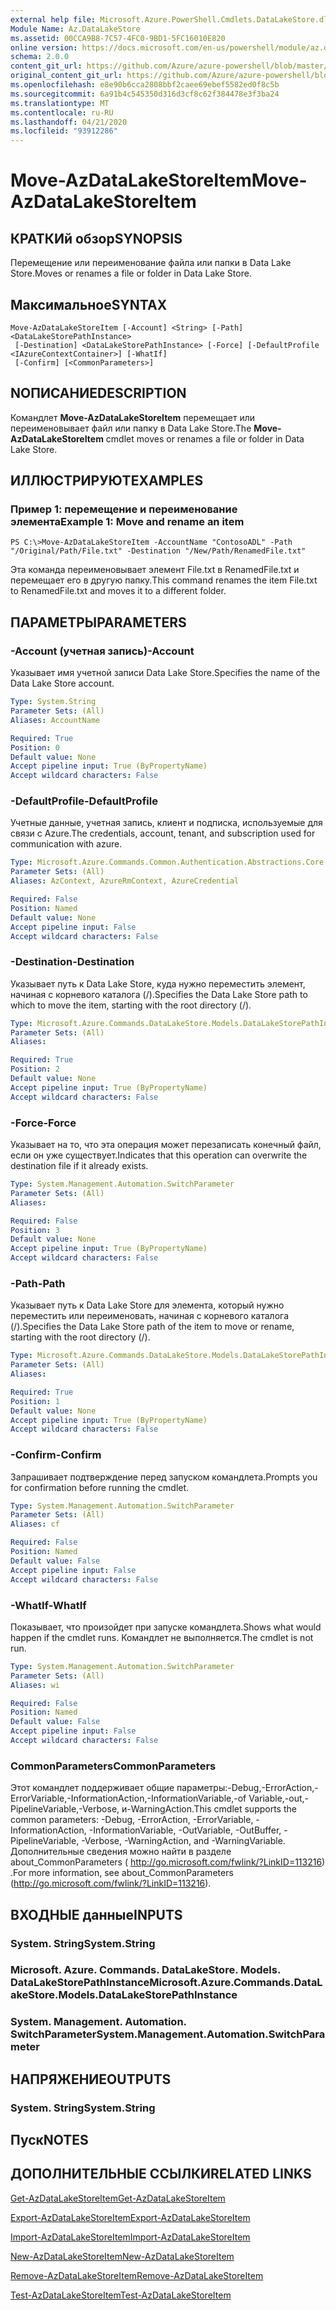 ```yaml
---
external help file: Microsoft.Azure.PowerShell.Cmdlets.DataLakeStore.dll-Help.xml
Module Name: Az.DataLakeStore
ms.assetid: 00CCA9B8-7C57-4FC0-9BD1-5FC16010E820
online version: https://docs.microsoft.com/en-us/powershell/module/az.datalakestore/move-azdatalakestoreitem
schema: 2.0.0
content_git_url: https://github.com/Azure/azure-powershell/blob/master/src/DataLakeStore/DataLakeStore/help/Move-AzDataLakeStoreItem.md
original_content_git_url: https://github.com/Azure/azure-powershell/blob/master/src/DataLakeStore/DataLakeStore/help/Move-AzDataLakeStoreItem.md
ms.openlocfilehash: e8e90b6cca2808bbf2caee69ebef5582ed0f8c5b
ms.sourcegitcommit: 6a91b4c545350d316d3cf8c62f384478e3f3ba24
ms.translationtype: MT
ms.contentlocale: ru-RU
ms.lasthandoff: 04/21/2020
ms.locfileid: "93912286"
---
```

# <span data-ttu-id="75082-101">Move-AzDataLakeStoreItem</span><span class="sxs-lookup"><span data-stu-id="75082-101">Move-AzDataLakeStoreItem</span></span>

## <span data-ttu-id="75082-102">КРАТКИй обзор</span><span class="sxs-lookup"><span data-stu-id="75082-102">SYNOPSIS</span></span>
<span data-ttu-id="75082-103">Перемещение или переименование файла или папки в Data Lake Store.</span><span class="sxs-lookup"><span data-stu-id="75082-103">Moves or renames a file or folder in Data Lake Store.</span></span>

## <span data-ttu-id="75082-104">Максимальное</span><span class="sxs-lookup"><span data-stu-id="75082-104">SYNTAX</span></span>

```
Move-AzDataLakeStoreItem [-Account] <String> [-Path] <DataLakeStorePathInstance>
 [-Destination] <DataLakeStorePathInstance> [-Force] [-DefaultProfile <IAzureContextContainer>] [-WhatIf]
 [-Confirm] [<CommonParameters>]
```

## <span data-ttu-id="75082-105">NОПИСАНИЕ</span><span class="sxs-lookup"><span data-stu-id="75082-105">DESCRIPTION</span></span>
<span data-ttu-id="75082-106">Командлет **Move-AzDataLakeStoreItem** перемещает или переименовывает файл или папку в Data Lake Store.</span><span class="sxs-lookup"><span data-stu-id="75082-106">The **Move-AzDataLakeStoreItem** cmdlet moves or renames a file or folder in Data Lake Store.</span></span>

## <span data-ttu-id="75082-107">ИЛЛЮСТРИРУЮТ</span><span class="sxs-lookup"><span data-stu-id="75082-107">EXAMPLES</span></span>

### <span data-ttu-id="75082-108">Пример 1: перемещение и переименование элемента</span><span class="sxs-lookup"><span data-stu-id="75082-108">Example 1: Move and rename an item</span></span>
```
PS C:\>Move-AzDataLakeStoreItem -AccountName "ContosoADL" -Path "/Original/Path/File.txt" -Destination "/New/Path/RenamedFile.txt"
```

<span data-ttu-id="75082-109">Эта команда переименовывает элемент File.txt в RenamedFile.txt и перемещает его в другую папку.</span><span class="sxs-lookup"><span data-stu-id="75082-109">This command renames the item File.txt to RenamedFile.txt and moves it to a different folder.</span></span>

## <span data-ttu-id="75082-110">ПАРАМЕТРЫ</span><span class="sxs-lookup"><span data-stu-id="75082-110">PARAMETERS</span></span>

### <span data-ttu-id="75082-111">-Account (учетная запись)</span><span class="sxs-lookup"><span data-stu-id="75082-111">-Account</span></span>
<span data-ttu-id="75082-112">Указывает имя учетной записи Data Lake Store.</span><span class="sxs-lookup"><span data-stu-id="75082-112">Specifies the name of the Data Lake Store account.</span></span>

```yaml
Type: System.String
Parameter Sets: (All)
Aliases: AccountName

Required: True
Position: 0
Default value: None
Accept pipeline input: True (ByPropertyName)
Accept wildcard characters: False
```

### <span data-ttu-id="75082-113">-DefaultProfile</span><span class="sxs-lookup"><span data-stu-id="75082-113">-DefaultProfile</span></span>
<span data-ttu-id="75082-114">Учетные данные, учетная запись, клиент и подписка, используемые для связи с Azure.</span><span class="sxs-lookup"><span data-stu-id="75082-114">The credentials, account, tenant, and subscription used for communication with azure.</span></span>

```yaml
Type: Microsoft.Azure.Commands.Common.Authentication.Abstractions.Core.IAzureContextContainer
Parameter Sets: (All)
Aliases: AzContext, AzureRmContext, AzureCredential

Required: False
Position: Named
Default value: None
Accept pipeline input: False
Accept wildcard characters: False
```

### <span data-ttu-id="75082-115">-Destination</span><span class="sxs-lookup"><span data-stu-id="75082-115">-Destination</span></span>
<span data-ttu-id="75082-116">Указывает путь к Data Lake Store, куда нужно переместить элемент, начиная с корневого каталога (/).</span><span class="sxs-lookup"><span data-stu-id="75082-116">Specifies the Data Lake Store path to which to move the item, starting with the root directory (/).</span></span>

```yaml
Type: Microsoft.Azure.Commands.DataLakeStore.Models.DataLakeStorePathInstance
Parameter Sets: (All)
Aliases:

Required: True
Position: 2
Default value: None
Accept pipeline input: True (ByPropertyName)
Accept wildcard characters: False
```

### <span data-ttu-id="75082-117">-Force</span><span class="sxs-lookup"><span data-stu-id="75082-117">-Force</span></span>
<span data-ttu-id="75082-118">Указывает на то, что эта операция может перезаписать конечный файл, если он уже существует.</span><span class="sxs-lookup"><span data-stu-id="75082-118">Indicates that this operation can overwrite the destination file if it already exists.</span></span>

```yaml
Type: System.Management.Automation.SwitchParameter
Parameter Sets: (All)
Aliases:

Required: False
Position: 3
Default value: None
Accept pipeline input: True (ByPropertyName)
Accept wildcard characters: False
```

### <span data-ttu-id="75082-119">-Path</span><span class="sxs-lookup"><span data-stu-id="75082-119">-Path</span></span>
<span data-ttu-id="75082-120">Указывает путь к Data Lake Store для элемента, который нужно переместить или переименовать, начиная с корневого каталога (/).</span><span class="sxs-lookup"><span data-stu-id="75082-120">Specifies the Data Lake Store path of the item to move or rename, starting with the root directory (/).</span></span>

```yaml
Type: Microsoft.Azure.Commands.DataLakeStore.Models.DataLakeStorePathInstance
Parameter Sets: (All)
Aliases:

Required: True
Position: 1
Default value: None
Accept pipeline input: True (ByPropertyName)
Accept wildcard characters: False
```

### <span data-ttu-id="75082-121">-Confirm</span><span class="sxs-lookup"><span data-stu-id="75082-121">-Confirm</span></span>
<span data-ttu-id="75082-122">Запрашивает подтверждение перед запуском командлета.</span><span class="sxs-lookup"><span data-stu-id="75082-122">Prompts you for confirmation before running the cmdlet.</span></span>

```yaml
Type: System.Management.Automation.SwitchParameter
Parameter Sets: (All)
Aliases: cf

Required: False
Position: Named
Default value: False
Accept pipeline input: False
Accept wildcard characters: False
```

### <span data-ttu-id="75082-123">-WhatIf</span><span class="sxs-lookup"><span data-stu-id="75082-123">-WhatIf</span></span>
<span data-ttu-id="75082-124">Показывает, что произойдет при запуске командлета.</span><span class="sxs-lookup"><span data-stu-id="75082-124">Shows what would happen if the cmdlet runs.</span></span>
<span data-ttu-id="75082-125">Командлет не выполняется.</span><span class="sxs-lookup"><span data-stu-id="75082-125">The cmdlet is not run.</span></span>

```yaml
Type: System.Management.Automation.SwitchParameter
Parameter Sets: (All)
Aliases: wi

Required: False
Position: Named
Default value: False
Accept pipeline input: False
Accept wildcard characters: False
```

### <span data-ttu-id="75082-126">CommonParameters</span><span class="sxs-lookup"><span data-stu-id="75082-126">CommonParameters</span></span>
<span data-ttu-id="75082-127">Этот командлет поддерживает общие параметры:-Debug,-ErrorAction,-ErrorVariable,-InformationAction,-InformationVariable,-of Variable,-out,-PipelineVariable,-Verbose, и-WarningAction.</span><span class="sxs-lookup"><span data-stu-id="75082-127">This cmdlet supports the common parameters: -Debug, -ErrorAction, -ErrorVariable, -InformationAction, -InformationVariable, -OutVariable, -OutBuffer, -PipelineVariable, -Verbose, -WarningAction, and -WarningVariable.</span></span> <span data-ttu-id="75082-128">Дополнительные сведения можно найти в разделе about_CommonParameters ( http://go.microsoft.com/fwlink/?LinkID=113216) .</span><span class="sxs-lookup"><span data-stu-id="75082-128">For more information, see about_CommonParameters (http://go.microsoft.com/fwlink/?LinkID=113216).</span></span>

## <span data-ttu-id="75082-129">ВХОДНЫЕ данные</span><span class="sxs-lookup"><span data-stu-id="75082-129">INPUTS</span></span>

### <span data-ttu-id="75082-130">System. String</span><span class="sxs-lookup"><span data-stu-id="75082-130">System.String</span></span>

### <span data-ttu-id="75082-131">Microsoft. Azure. Commands. DataLakeStore. Models. DataLakeStorePathInstance</span><span class="sxs-lookup"><span data-stu-id="75082-131">Microsoft.Azure.Commands.DataLakeStore.Models.DataLakeStorePathInstance</span></span>

### <span data-ttu-id="75082-132">System. Management. Automation. SwitchParameter</span><span class="sxs-lookup"><span data-stu-id="75082-132">System.Management.Automation.SwitchParameter</span></span>

## <span data-ttu-id="75082-133">НАПРЯЖЕНИЕ</span><span class="sxs-lookup"><span data-stu-id="75082-133">OUTPUTS</span></span>

### <span data-ttu-id="75082-134">System. String</span><span class="sxs-lookup"><span data-stu-id="75082-134">System.String</span></span>

## <span data-ttu-id="75082-135">Пуск</span><span class="sxs-lookup"><span data-stu-id="75082-135">NOTES</span></span>

## <span data-ttu-id="75082-136">ДОПОЛНИТЕЛЬНЫЕ ССЫЛКИ</span><span class="sxs-lookup"><span data-stu-id="75082-136">RELATED LINKS</span></span>

[<span data-ttu-id="75082-137">Get-AzDataLakeStoreItem</span><span class="sxs-lookup"><span data-stu-id="75082-137">Get-AzDataLakeStoreItem</span></span>](./Get-AzDataLakeStoreItem.md)

[<span data-ttu-id="75082-138">Export-AzDataLakeStoreItem</span><span class="sxs-lookup"><span data-stu-id="75082-138">Export-AzDataLakeStoreItem</span></span>](./Export-AzDataLakeStoreItem.md)

[<span data-ttu-id="75082-139">Import-AzDataLakeStoreItem</span><span class="sxs-lookup"><span data-stu-id="75082-139">Import-AzDataLakeStoreItem</span></span>](./Import-AzDataLakeStoreItem.md)

[<span data-ttu-id="75082-140">New-AzDataLakeStoreItem</span><span class="sxs-lookup"><span data-stu-id="75082-140">New-AzDataLakeStoreItem</span></span>](./New-AzDataLakeStoreItem.md)

[<span data-ttu-id="75082-141">Remove-AzDataLakeStoreItem</span><span class="sxs-lookup"><span data-stu-id="75082-141">Remove-AzDataLakeStoreItem</span></span>](./Remove-AzDataLakeStoreItem.md)

[<span data-ttu-id="75082-142">Test-AzDataLakeStoreItem</span><span class="sxs-lookup"><span data-stu-id="75082-142">Test-AzDataLakeStoreItem</span></span>](./Test-AzDataLakeStoreItem.md)


